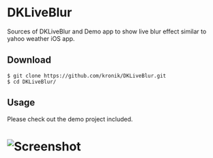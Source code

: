 DKLiveBlur
==================

Sources of DKLiveBlur and Demo app to show live blur effect similar 
to yahoo weather iOS app.

## Download
    $ git clone https://github.com/kronik/DKLiveBlur.git
    $ cd DKLiveBlur/

## Usage
Please check out the demo project included.
# ![Screenshot](https://raw.github.com/kronik/DKLiveBlur/master/example.gif)
